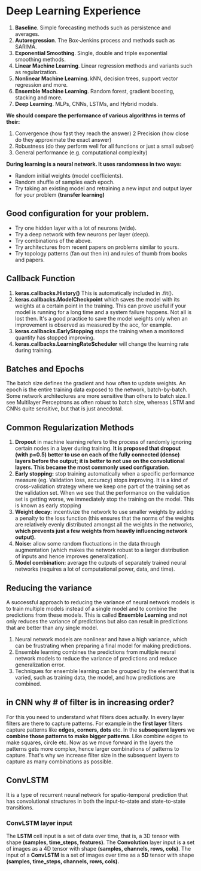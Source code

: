 # Deep Learning Experience

1. **Baseline**. Simple forecasting methods such as persistence and averages.
2. **Autoregression**. The Box-Jenkins process and methods such as SARIMA.
3. **Exponential Smoothing**. Single, double and triple exponential smoothing methods.
4. **Linear Machine Learning**. Linear regression methods and variants such as regularization.
5. **Nonlinear Machine Learning**. kNN, decision trees, support vector regression and
more.
6. **Ensemble Machine Learning**. Random forest, gradient boosting, stacking and more.
7. **Deep Learning**. MLPs, CNNs, LSTMs, and Hybrid models.

**We should compare the performance of various algorithms in terms of their:**
1. Convergence (how fast they reach the answer)
2 Precision (how close do they approximate the exact answer)
3. Robustness (do they perform well for all functions or just a small subset)
4. General performance (e.g. computational complexity)

**During learning is a neural network. It uses randomness in two ways:**

* Random initial weights (model coefficients).
* Random shuffle of samples each epoch.
* Try taking an existing model and retraining a new input and output layer for your problem **(transfer learning)**

## Good configuration for your problem.

* Try one hidden layer with a lot of neurons (wide).
* Try a deep network with few neurons per layer (deep).
* Try combinations of the above.
* Try architectures from recent papers on problems similar to yours.
* Try topology patterns (fan out then in) and rules of thumb from books and papers.

## Callback Function
1. **keras.callbacks.History()** This is automatically included in .fit().
2. **keras.callbacks.ModelCheckpoint** which saves the model with its weights at a certain point in the training. This can prove useful if your model is running for a long time and a system failure happens. Not all is lost then. It's a good practice to save the model weights only when an improvement is observed as measured by the acc, for example.
3. **keras.callbacks.EarlyStopping** stops the training when a monitored quantity has stopped improving.
4. **keras.callbacks.LearningRateScheduler** will change the learning rate during training.


## Batches and Epochs
The batch size defines the gradient and how often to update weights. An epoch is the entire training data exposed to the network, batch-by-batch.
Some network architectures are more sensitive than others to batch size. I see Multilayer Perceptrons as often robust to batch size, whereas LSTM and CNNs quite sensitive, but that is just anecdotal.
## Common Regularization Methods
1. **Dropout** in machine learning refers to the process of randomly ignoring certain nodes in a layer during training.
 **It is proposed that dropout (with p=0.5) better to use on each of the fully connected (dense) layers before the output; it is better to not use on the convolutional layers. This became the most commonly used configuration.**
3. **Early stopping:** stop training automatically when a specific performance measure (eg. Validation loss, accuracy) stops improving. It is a kind of cross-validation strategy where we keep one part of the training set as the validation set. When we see that the performance on the validation set is getting worse, we immediately stop the training on the model. This is known as early stopping
4. **Weight decay:** incentivize the network to use smaller weights by adding a penalty to the loss function (this ensures that the norms of the weights are relatively evenly distributed amongst all the weights in the networks, **which prevents just a few weights from heavily influencing network output).**
5. **Noise:** allow some random fluctuations in the data through augmentation (which makes the network robust to a larger distribution of inputs and hence improves generalization).
6. **Model combination:** average the outputs of separately trained neural networks (requires a lot of computational power, data, and time).

## Reducing the variance
A successful approach to reducing the variance of neural network models is to train multiple models instead of a single model and to combine the predictions from these models. This is called **Ensemble Learning** and not only reduces the variance of predictions but also can result in predictions that are better than any single model.
1. Neural network models are nonlinear and have a high variance, which can be frustrating when preparing a final model for making predictions.
2. Ensemble learning combines the predictions from multiple neural network models to reduce the variance of predictions and reduce generalization error.
3. Techniques for ensemble learning can be grouped by the element that is varied, such as training data, the model, and how predictions are combined.

## in CNN why # of filter is in increasing order?
For this you need to understand what filters does actually.
In every layer filters are there to capture patterns. For example in the **first layer** filters capture patterns like **edges, corners, dots** etc. In the **subsequent layers** we **combine those patterns to make bigger patterns**. Like combine edges to make squares, circle etc.
Now as we move forward in the layers the patterns gets more complex, hence larger combinations of patterns to capture. That's why we increase filter size in the subsequent layers to capture as many combinations as possible.

## ConvLSTM 
It is a type of recurrent neural network for spatio-temporal prediction that has convolutional structures in both the input-to-state and state-to-state transitions. 
  ### ConvLSTM layer input
The **LSTM** cell input is a set of data over time, that is, a 3D tensor with shape **(samples, time_steps, features)**. The **Convolution** layer input is a set of images as a 4D tensor with shape **(samples, channels, rows, cols)**. The input of a **ConvLSTM** is a set of images over time as a **5D** tensor with shape **(samples, time_steps, channels, rows, cols).**
